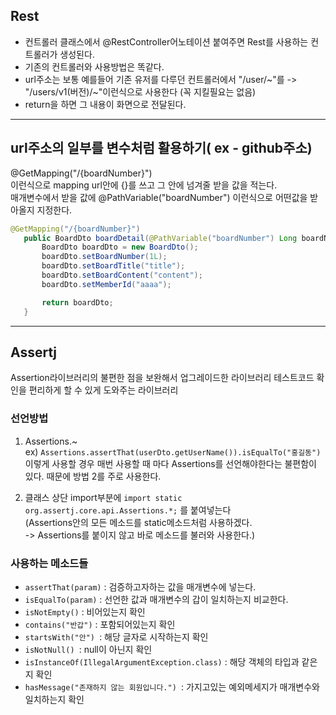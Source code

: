 ## Rest

- 컨트롤러 클래스에서 @RestController어노테이션 붙여주면 Rest를 사용하는 컨트롤러가 생성된다.
- 기존의 컨트롤러와 사용방법은 똑같다.
- url주소는 보통 예를들어 기존 유저를 다루던 컨트롤러에서 "/user/~"를 -> "/users/v1(버전)/~"이런식으로 사용한다 (꼭 지킬필요는 없음) 
- return을 하면 그 내용이 화면으로 전달된다.

---
## url주소의 일부를 변수처럼 활용하기( ex - github주소)

@GetMapping("/{boardNumber}")    
 이런식으로 mapping url안에 {}를 쓰고 그 안에 넘겨줄 받을 값을 적는다.  
매개변수에서 받을 값에 @PathVariable("boardNumber") 이런식으로 어떤값을 받아올지 지정한다.
 ```java
 @GetMapping("/{boardNumber}")
    public BoardDto boardDetail(@PathVariable("boardNumber") Long boardNumber){
        BoardDto boardDto = new BoardDto();
        boardDto.setBoardNumber(1L);
        boardDto.setBoardTitle("title");
        boardDto.setBoardContent("content");
        boardDto.setMemberId("aaaa");

        return boardDto;
    }
 ```
---
## Assertj
Assertion라이브러리의 불편한 점을 보완해서 업그레이드한 라이브러리 테스트코드 확인을 편리하게 할 수 있게 도와주는 라이브러리

### 선언방법
1. Assertions.~         
  ex) `Assertions.assertThat(userDto.getUserName()).isEqualTo("홍길동")`      
  이렇게 사용할 경우 매번 사용할 때 마다 Assertions를 선언해야한다는 불편함이 있다. 때문에 방법 2를 주로 사용한다.


2. 클래스 상단 import부분에 `import static org.assertj.core.api.Assertions.*;` 를 붙여넣는다         
  (Assertions안의 모든 메소드를 static메소드처럼 사용하겠다.        
  -> Assertions를 붙이지 않고 바로 메소드를 불러와 사용한다.)

### 사용하는 메소드들

- `assertThat(param)` : 검증하고자하는 값을 매개변수에 넣는다.
- `isEqualTo(param)` : 선언한 값과 매개변수의 갑이 일치하는지 비교한다.
- `isNotEmpty()` : 비어있는지 확인
- `contains("반갑")` : 포함되어있는지 확인
- `startsWith("안") `: 해당 글자로 시작하는지 확인
- `isNotNull() `: null이 아닌지 확인
- `isInstanceOf(IllegalArgumentException.class)` : 해당 객체의 타입과 같은지 확인
- `hasMessage("존재하지 않는 회원입니다.") `: 가지고있는 예외메세지가 매개변수와 일치하는지 확인